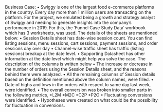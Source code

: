   Business Case:
•	Swiggy is one of the largest food e-commerce platforms in the country. Every day more than 1 million users are transacting on the platform. For the project, we emulated being a growth and strategy analyst of Swiggy and needing to generate insights into the company’s performance in 2019. For this, the ‘Funnel Case Study Data’ workbook which has 3 worksheets, was used. The details of the sheets are mentioned below:
•	Session Details sheet has date-wise session count. You can find listing sessions, menu sessions, cart sessions, payment sessions, and order sessions day over day
•	Channel-wise traffic sheet has traffic (listing sessions) breakup at the date level.
•	Supporting Datasheet has other information at the date level which might help you solve the case. The description of the columns is written below
•	The increase or decrease in the number of orders using the Session Details sheet, and the reasons behind them were analyzed.
•	All the remaining columns of Session details based on the definition mentioned above the column names, were filled.
•	Date of highs and lows in the orders with respect to same day last week, were identified.
•	The overall conversion was broken into smaller parts in the following metrics, *L2M *M2C *C2P *P2O
•	Fluctuating conversions were identified.
•	Hypotheses were created on what could be the possibility for fluctuation in conversions.

